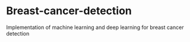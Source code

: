 # Breast-cancer-detection
 Implementation of machine learning and deep learning for breast cancer detection
